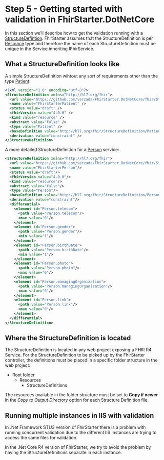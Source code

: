 # Step 5 - Getting started with validation in FhirStarter.DotNetCore

In this section we'll describe how to get the validation running with a [StructureDefintion](http://www.hl7.org/fhir/structuredefinition.html).
FhirStarter assumes that the StructureDefinition is per [Resource](http://www.hl7.org/fhir/resource.html) type and therefore the name of each StructureDefinition must be unique in the Service inheriting IFhirService.

## What a StructureDefinition looks like

A simple StructureDefinition wihtout any sort of requirements other than the type [Patient](http://www.hl7.org/fhir/patient.html):
```xml
<?xml version="1.0" encoding="utf-8"?>
<StructureDefinition xmlns="http://hl7.org/fhir">
  <url value="https://github.com/verzada/FhirStarter.DotNetCore/fhir/StructureDefinition/FhirStarterPatient" />
  <name value="FhirStarterPatient" />
  <status value="draft" />
  <fhirVersion value="4.0.0" />
  <kind value="resource" />
  <abstract value="false" />
  <type value="Patient" />
  <baseDefinition value="http://hl7.org/fhir/StructureDefinition/Patient" />
  <derivation value="constraint" />
</StructureDefinition>
```

A more detailed StructureDefinition for a [Person](http://www.hl7.org/fhir/person.html) service:

```xml
<StructureDefinition xmlns="http://hl7.org/fhir">
  <url value="https://github.com/verzada/FhirStarter.DotNetCore/fhir/StructureDefinition/FhirStarterPerson"/>
  <name value="FhirStarterPerson"/>
  <status value="draft"/>
  <fhirVersion value="4.0.0"/>
  <kind value="resource"/>
  <abstract value="false"/>
  <type value="Person"/>
  <baseDefinition value="http://hl7.org/fhir/StructureDefinition/Person"/>
  <derivation value="constraint"/>
  <differential>
    <element id="Person.telecom">
      <path value="Person.telecom"/>
      <max value="0"/>
    </element>
    <element id="Person.gender">
      <path value="Person.gender"/>
      <min value="1"/>
    </element>
    <element id="Person.birthDate">
      <path value="Person.birthDate"/>
      <min value="1"/>
    </element>
    <element id="Person.photo">
      <path value="Person.photo"/>
      <max value="0"/>
    </element>
    <element id="Person.managingOrganization">
      <path value="Person.managingOrganization"/>
      <max value="0"/>
    </element>
    <element id="Person.link">
      <path value="Person.link"/>
      <max value="0"/>
    </element>
  </differential>
</StructureDefinition>
```

## Where the StructureDefinition is located

The StructureDefinition is located in any web project exposing a FHIR R4 Service.
For the StructureDefinition to be picked up by the FhirStarter controller, the definitions must be placed in a specific folder structure in the web project:

- Root folder
  - Resources
    - StructureDefinitions

The resources available in the folder structure must be set to **Copy if newer** in the *Copy to Output Directory* option for each Structure Definition file.  

## Running multiple instances in IIS with validation

In .Net Framework STU3 version of FhirStarter there is a problem with running concurrent validation due to the different IIS instances are trying to access the same files for validation.

In the .Net Core R4 version of FhirStarter, we try to avoid the problem by having the StructureDefinitions separate in each instance.
